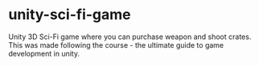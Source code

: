 # unity-sci-fi-game
Unity 3D Sci-Fi game where you can purchase weapon and shoot crates.  
This was made following the course - the ultimate guide to game development in unity.
